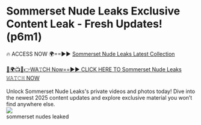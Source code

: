 # Sommerset Nude Leaks Exclusive Content Leak - Fresh Updates! (p6m1)

🔥 ACCESS NOW 🌍==►► <a href="https://tinyurl.com/2mz8nhtm" rel="nofollow">Sommerset Nude Leaks Latest Collection</a>
<br><br>
[🔴🌍📺📱👉WA𝚃CH Now==►► CLICK HERE TO Sommerset Nude Leaks 𝚆𝙰𝚃𝙲𝙷 NOW](https://tinyurl.com/2mz8nhtm)
<br><br>
Unlock Sommerset Nude Leaks's private videos and photos today! Dive into the newest 2025 content updates and explore exclusive material you won’t find anywhere else.
<br>
<a href="https://tinyurl.com/2mz8nhtm" rel="nofollow" data-target="animated-image.originalLink"><img src="https://camo.githubusercontent.com/8a4f000d20f83aca3bf7ec5f350d767afa0574a8a352519fd8cfa583a6f93a33/68747470733a2f2f692e696d6775722e636f6d2f644a486b345a712e676966" data-canonical-src="https://i.imgur.com/dJHk4Zq.gif" style="max-width: 100%; display: inline-block;" data-target="animated-image.originalImage"></a>
<br>
sommerset nudes leaked